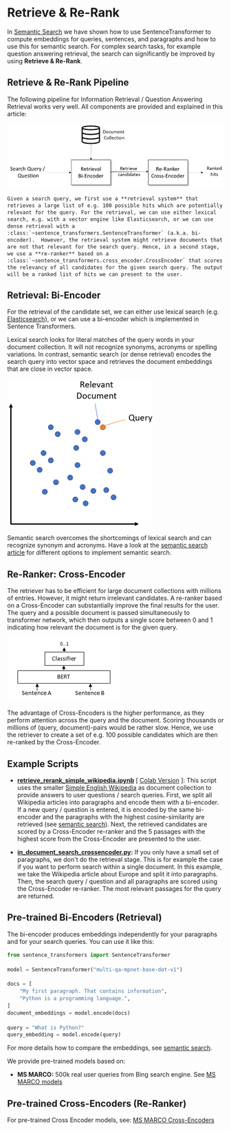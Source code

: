 # Retrieve & Re-Rank
In [Semantic Search](../semantic-search/README.md) we have shown how to use SentenceTransformer to compute embeddings for queries, sentences, and paragraphs and how to use this for semantic search. For complex search tasks, for example question answering retrieval, the search can significantly be improved by using **Retrieve & Re-Rank**.

## Retrieve & Re-Rank Pipeline

The following pipeline for Information Retrieval / Question Answering Retrieval works very well. All components are provided and explained in this article:

![InformationRetrieval](https://raw.githubusercontent.com/UKPLab/sentence-transformers/master/docs/img/InformationRetrieval.png)

```{eval-rst}
Given a search query, we first use a **retrieval system** that retrieves a large list of e.g. 100 possible hits which are potentially relevant for the query. For the retrieval, we can use either lexical search, e.g. with a vector engine like Elasticsearch, or we can use dense retrieval with a :class:`~sentence_transformers.SentenceTransformer` (a.k.a. bi-encoder).  However, the retrieval system might retrieve documents that are not that relevant for the search query. Hence, in a second stage, we use a **re-ranker** based on a :class:`~sentence_transformers.cross_encoder.CrossEncoder` that scores the relevancy of all candidates for the given search query. The output will be a ranked list of hits we can present to the user.
```

## Retrieval: Bi-Encoder
For the retrieval of the candidate set, we can either use lexical search (e.g. [Elasticsearch](https://www.elastic.co/elasticsearch/)), or we can use a bi-encoder which is implemented in Sentence Transformers.

Lexical search looks for literal matches of the query words in your document collection. It will not recognize synonyms, acronyms or spelling variations. In contrast, semantic search (or dense retrieval) encodes the search query into vector space and retrieves the document embeddings that are close in vector space. 

![SemanticSearch](https://raw.githubusercontent.com/UKPLab/sentence-transformers/master/docs/img/SemanticSearch.png)

Semantic search overcomes the shortcomings of lexical search and can recognize synonym and acronyms. Have a look at the [semantic search article](../semantic-search/README.md) for different options to implement semantic search.


## Re-Ranker: Cross-Encoder

The retriever has to be efficient for large document collections with millions of entries. However, it might return irrelevant candidates. A re-ranker based on a Cross-Encoder can substantially improve the final results for the user. The query and a possible document is passed simultaneously to transformer network, which then outputs a single score between 0 and 1 indicating how relevant the document is for the given query. 

![CrossEncoder](https://raw.githubusercontent.com/UKPLab/sentence-transformers/master/docs/img/CrossEncoder.png)

The advantage of Cross-Encoders is the higher performance, as they perform attention across the query and the document. Scoring thousands or millions of (query, document)-pairs would be rather slow. Hence, we use the retriever to create a set of e.g. 100 possible candidates which are then re-ranked by the Cross-Encoder.

## Example Scripts

* **[retrieve_rerank_simple_wikipedia.ipynb](retrieve_rerank_simple_wikipedia.ipynb)** [ [Colab Version](https://colab.research.google.com/github/UKPLab/sentence-transformers/blob/master/examples/sentence_transformer/applications/retrieve_rerank/retrieve_rerank_simple_wikipedia.ipynb) ]: This script uses the smaller [Simple English Wikipedia](https://simple.wikipedia.org/wiki/Main_Page) as document collection to provide answers to user questions / search queries. First, we split all Wikipedia articles into paragraphs and encode them with a bi-encoder. If a new query / question is entered, it is encoded by the same bi-encoder and the paragraphs with the highest cosine-similarity are retrieved (see [semantic search](../semantic-search/README.md)). Next, the retrieved candidates are scored by a Cross-Encoder re-ranker and the 5 passages with the highest score from the Cross-Encoder are presented to the user.
- **[in_document_search_crossencoder.py](in_document_search_crossencoder.py):** If you only have a small set of paragraphs, we don't do the retrieval stage. This is for example the case if you want to perform search within a single document. In this example, we take the Wikipedia article about Europe and split it into paragraphs. Then, the search query / question and all paragraphs are scored using the Cross-Encoder re-ranker. The most relevant passages for the query are returned.


## Pre-trained Bi-Encoders (Retrieval)

The bi-encoder produces embeddings independently for your paragraphs and for your search queries. You can use it like this:

```python
from sentence_transformers import SentenceTransformer

model = SentenceTransformer("multi-qa-mpnet-base-dot-v1")

docs = [
    "My first paragraph. That contains information",
    "Python is a programming language.",
]
document_embeddings = model.encode(docs)

query = "What is Python?"
query_embedding = model.encode(query)
```

For more details how to compare the embeddings, see [semantic search](../semantic-search/README.md).

We provide pre-trained models based on:
- **MS MARCO:** 500k real user queries from Bing search engine. See [MS MARCO models](../../../../docs/pretrained-models/msmarco-v3.md) 

## Pre-trained Cross-Encoders (Re-Ranker)

For pre-trained Cross Encoder models, see: [MS MARCO Cross-Encoders](../../../../docs/cross_encoder/pretrained_models.md#ms-marco)
